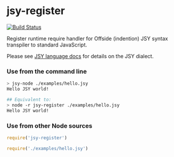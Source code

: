 # jsy-register
[![Build Status](https://travis-ci.org/jsy-lang/jsy-register.svg?branch=master)](https://travis-ci.org/jsy-lang/jsy-register)

Register runtime require handler for Offside (indention) JSY syntax transpiler to standard JavaScript.

Please see [JSY language docs](https://github.com/jsy-lang/jsy-lang-docs) for details on the JSY dialect.

### Use from the command line

```bash
> jsy-node ./examples/hello.jsy
Hello JSY world!

## Equivalent to:
> node -r jsy-register ./examples/hello.jsy
Hello JSY world!
```

### Use from other Node sources

```javascript
require('jsy-register')

require('./examples/hello.jsy')
```
